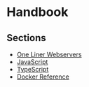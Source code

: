 # Handbook

## Sections
* [One Liner Webservers](one-liner-webservers.md)
* [JavaScript](javascript.md)
* [TypeScript](typescript.md)
* [Docker Reference](docker-reference.md)
